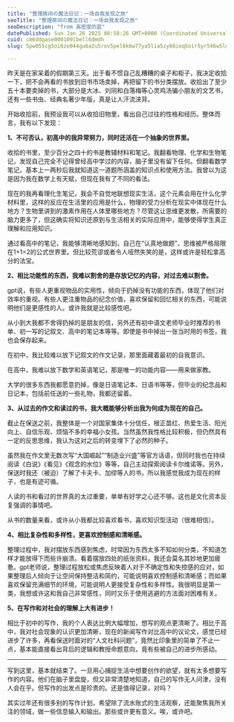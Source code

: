 ```yaml
---
title: "整理房间の魔法日记：一场自我发现之旅"
seoTitle: "整理房间の魔法日记：一场自我发现之旅"
seoDescription: "from 高密度的蓝"
datePublished: Sun Jan 26 2025 08:50:26 GMT+0000 (Coordinated Universal Time)
cuid: cm6ddqase000109lbell6dmdh
slug: 5pw055cg5oi6ze044gu6a2u5rov5pel6k6w77ya5lia5zy66ieq5oir5yr546w5lml5pef

---
```


昨天是在家呆着的假期第三天。出于看不惯自己乱糟糟的桌子和柜子，我决定收拾一下，把不会再看的书放到旧书市场卖掉，再把留下的书分类摆放。收拾出了至少五十本要卖掉的书，大部分是大冰、刘同和白落梅等心灵鸡汤骗小朋友的文艺书，还有一些书虫、经典名著少年版，真是让人汗流浃背。

开始收拾前，我预设我可以从收拾旧物里，看出自己过往的性格和经历。整体而言，我有以下发现：

**1、不可否认，初高中的我异常努力，同时还活在一个抽象的世界里。**

收拾的书里，至少百分之四十的书是教辅材料和笔记。我翻看物理、化学和生物笔记，发现自己完全不记得曾经高中学过的内容，脑子里没有留下任何。但翻看数学笔记，基本上一两秒后我就知道这一道题所涵盖的知识点和使用方法。我曾以为这是因为我在数学上有天赋，但现在我有了不同的看法。

现在的我再看理化生笔记，我会不自觉地联想现实生活，这个元素会用在什么化学材料里，这样的反应在生活里的应用是什么，物理的受力分析在现实中体现在什么地方？生物里讲到的激素作用在人体里哪些地方？尽管这让思维更发散，所需要的脑力更多了，但这确实将知识还原到与生活相关的实际应用中，能够使得学生真正理解和应用知识。

通过看高中的笔记，我能够清晰地感知到，自己在“认真地做题”，思维被严格局限在1+1=2的公式世界里。但比较荒谬或者令人哑然失笑的是，这样或许是轻松拿高分的法宝。

**2、相比功能性的东西，我难以割舍的是存放记忆的内容，对过去难以割舍。**

gpt说，有些人更重视物品的实用性，倾向于扔掉没有功能的东西，体现了他们对效率的重视。有些人更注重物品的纪念价值，喜欢保留和回忆相关的东西，可能说明他们是更感性的人。或许我就是比较感性吧。

从小到大我都不舍得扔掉的是朋友的信，另外还有初中语文老师毕业时推荐的书单、初一写的记叙文、高中的笔记本等等。即使是书中掉出一张当时用的书签，我也会保存起来。

在初中，我比较难以放下记叙文的作文记录，那里面藏着最初的自我意识。

在高中，我难以放下数学和英语笔记，那是唯一的功能内容——用来做家教。

大学的很多东西我都愿意扔掉，像是日语笔记本、日语书等等，但毕业的纪念品和日记本，包括前任送的一些礼物，我都还留着。

**3、从过去的作文和读过的书，我大概能够分析出我为何成为现在的自己。**

截止在保送之前，我整体是一个对国家集体十分信任，根正苗红、热爱生活、阳光向上、自信乐观、烦恼不多的幸福小女孩。当然虽然我性格比较积极，但仍然具有一定的反思思维，我认为这对之后的转变埋下了必然的种子。

虽然我在作文里无数次写“大国崛起”“制造业兴盛”等官方话语，但同时我也在持续阅读《白说》《看见》《观念的水位》等等，自己主动探索阅读卡尔维诺等。另外，保送时我还（被迫）了解了卡夫卡、加缪等人的书，所以我感觉我成为现在的样子，也是有迹可循。

人读的书和看过的世界真的太过重要，单单有好学之心还不够。这也是文化资本反复强调的事情吧。

从书的数量来看，或许从小我都比较喜欢看书，喜欢知识型活动（很难相信）。

**4、相比复杂性和多样性，更喜欢控制感和清晰感。**

整理过程中，我对摆放东西感到焦虑，时常因为东西太多不知如何分类，不知道怎样才能放得下而些许崩溃。看着摆放四处的纸张资料，我还会莫名其妙地更加疲惫。gpt老师说，整理过程放松或焦虑反映着人对于不确定性和失控感的应对，如果整理后人倾向于让空间保持整洁和简约，可能说明喜欢控制感和清晰感；而如果喜欢保留充满细节的环境，可能说明人更接受复杂性和多样性。我很明显是第一类，我想或许这和我自己非常感性，同时又乐于使用逃避的方法面对困难有关。

**5、在写作和对社会的理解上大有进步！**

相比于初中的写作，我的个人表达比例大幅增加，想写的观点更清晰了。相比于高中，我对社会现象的认识更加清晰，现在的新闻写作对比高中的议论文，感觉已经进步了许多，再看保送时面对的“人文社科问题”，竟然比印象里的简单了不止一点，基本能直接看出背后的逻辑和教授命题意向，竟有些被自己的进步所感动。

---

写到这里，基本就结束了。一旦用心捕捉生活中想要创作的欲望，就有太多想要写作的内容。他们在脑子里盘旋，但又非常清楚地知道，自己的写作无人问津，没有人会在乎。但写作的出发点是珍贵的。还是值得记录，对吗？

其实过年还有很多别的写作计划，希望除了流水账式的生活观察，还能聚焦我所关注的领域，做一些信息输入和输出。那些或许更有意义。唉，或许吧。